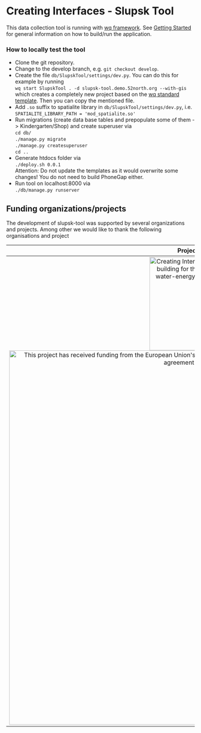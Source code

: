  Creating Interfaces - Slupsk Tool
=========================================

This data collection tool is running with [wq framework]. See [Getting Started] for general information on how to build/run the application.

### How to locally test the tool

* Clone the git repository.
* Change to the develop branch, e.g. `git checkout develop`.
* Create the file `db/SlupskTool/settings/dev.py`.
  You can do this for example by running  
  `wq start SlupskTool . -d slupsk-tool.demo.52north.org --with-gis`  
  which creates a completely new project based on the [wq standard template]. Then you can copy the mentioned file.
* Add `.so` suffix to spatialite library in `db/SlupskTool/settings/dev.py`, i.e.  
  `SPATIALITE_LIBRARY_PATH = 'mod_spatialite.so'`
* Run migrations (create data base tables and prepopulate some of them -> Kindergarten/Shop) and create superuser via   
  `cd db/`   
  `./manage.py migrate`  
  `./manage.py createsuperuser`  
  `cd ..`
* Generate htdocs folder via  
  `./deploy.sh 0.0.1`  
  Attention: Do not update the templates as it would overwrite some changes! You do not need to build PhoneGap either.
* Run tool on localhost:8000 via  
  `./db/manage.py runserver`


[wq framework]: http://wq.io/
[Getting Started]: https://wq.io/docs/setup
[wq standard template]: https://github.com/wq/wq-django-template


Funding organizations/projects
-------

The development of slupsk-tool was supported by several organizations and projects. Among other we would like to thank the following organisations and project

| Project/Logo | Description |
| :-------------: | :------------- |
| <a target="_blank" href="https://creatinginterfaces.eifer.kit.edu/"><img alt="Creating Interfaces - capacity building for the urban food-water-energy (FWE) -nexus" align="middle" width="250" src="https://creatinginterfaces.eifer.kit.edu/wp-content/uploads/2018/06/logo_creating-interfaces_250x104.png"/></a><a target="_blank" href="https://ec.europa.eu/programmes/horizon2020/en/home"><img alt="This project has received funding from the European Union's Horizon 2020 research and innovation programme under grant agreement No 730254" align="middle" width="1000" src="https://creatinginterfaces.eifer.kit.edu/wp-content/uploads/2018/06/logo_eu-600x160.png"/></a> | The development of this version of slupsk-tool was supported by the <a target="_blank" href="https://ec.europa.eu/programmes/horizon2020/en/home">European Union's Horizon 2020 research and innovation programme</a> (grant agreement No 730254) within the research project <a target="_blank" href="https://creatinginterfaces.eifer.kit.edu/">Creating Interfaces</a>. |
